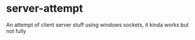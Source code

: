 # server-attempt
An attempt of client server stuff using windows sockets, it kinda works but not fully
